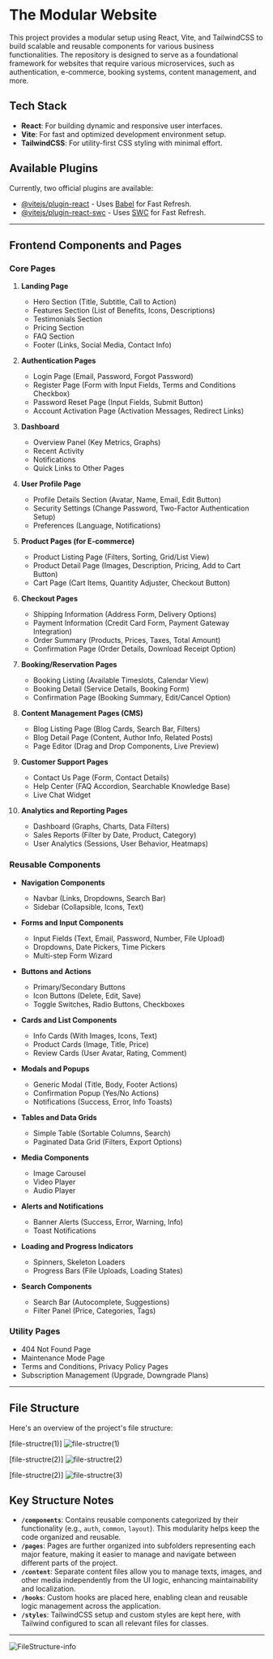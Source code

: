 # The Modular Website

This project provides a modular setup using React, Vite, and TailwindCSS to build scalable and reusable components for various business functionalities. The repository is designed to serve as a foundational framework for websites that require various microservices, such as authentication, e-commerce, booking systems, content management, and more.

## Tech Stack

- **React**: For building dynamic and responsive user interfaces.
- **Vite**: For fast and optimized development environment setup.
- **TailwindCSS**: For utility-first CSS styling with minimal effort.

## Available Plugins

Currently, two official plugins are available:

- [@vitejs/plugin-react](https://github.com/vitejs/vite-plugin-react/blob/main/packages/plugin-react/README.md) - Uses [Babel](https://babeljs.io/) for Fast Refresh.
- [@vitejs/plugin-react-swc](https://github.com/vitejs/vite-plugin-react-swc) - Uses [SWC](https://swc.rs/) for Fast Refresh.

---

## Frontend Components and Pages

### **Core Pages**

1. **Landing Page**
   - Hero Section (Title, Subtitle, Call to Action)
   - Features Section (List of Benefits, Icons, Descriptions)
   - Testimonials Section
   - Pricing Section
   - FAQ Section
   - Footer (Links, Social Media, Contact Info)

2. **Authentication Pages**
   - Login Page (Email, Password, Forgot Password)
   - Register Page (Form with Input Fields, Terms and Conditions Checkbox)
   - Password Reset Page (Input Fields, Submit Button)
   - Account Activation Page (Activation Messages, Redirect Links)

3. **Dashboard**
   - Overview Panel (Key Metrics, Graphs)
   - Recent Activity
   - Notifications
   - Quick Links to Other Pages

4. **User Profile Page**
   - Profile Details Section (Avatar, Name, Email, Edit Button)
   - Security Settings (Change Password, Two-Factor Authentication Setup)
   - Preferences (Language, Notifications)

5. **Product Pages (for E-commerce)**
   - Product Listing Page (Filters, Sorting, Grid/List View)
   - Product Detail Page (Images, Description, Pricing, Add to Cart Button)
   - Cart Page (Cart Items, Quantity Adjuster, Checkout Button)

6. **Checkout Pages**
   - Shipping Information (Address Form, Delivery Options)
   - Payment Information (Credit Card Form, Payment Gateway Integration)
   - Order Summary (Products, Prices, Taxes, Total Amount)
   - Confirmation Page (Order Details, Download Receipt Option)

7. **Booking/Reservation Pages**
   - Booking Listing (Available Timeslots, Calendar View)
   - Booking Detail (Service Details, Booking Form)
   - Confirmation Page (Booking Summary, Edit/Cancel Option)

8. **Content Management Pages (CMS)**
   - Blog Listing Page (Blog Cards, Search Bar, Filters)
   - Blog Detail Page (Content, Author Info, Related Posts)
   - Page Editor (Drag and Drop Components, Live Preview)

9. **Customer Support Pages**
   - Contact Us Page (Form, Contact Details)
   - Help Center (FAQ Accordion, Searchable Knowledge Base)
   - Live Chat Widget

10. **Analytics and Reporting Pages**
    - Dashboard (Graphs, Charts, Data Filters)
    - Sales Reports (Filter by Date, Product, Category)
    - User Analytics (Sessions, User Behavior, Heatmaps)

### **Reusable Components**

- **Navigation Components**
  - Navbar (Links, Dropdowns, Search Bar)
  - Sidebar (Collapsible, Icons, Text)

- **Forms and Input Components**
  - Input Fields (Text, Email, Password, Number, File Upload)
  - Dropdowns, Date Pickers, Time Pickers
  - Multi-step Form Wizard

- **Buttons and Actions**
  - Primary/Secondary Buttons
  - Icon Buttons (Delete, Edit, Save)
  - Toggle Switches, Radio Buttons, Checkboxes

- **Cards and List Components**
  - Info Cards (With Images, Icons, Text)
  - Product Cards (Image, Title, Price)
  - Review Cards (User Avatar, Rating, Comment)

- **Modals and Popups**
  - Generic Modal (Title, Body, Footer Actions)
  - Confirmation Popup (Yes/No Actions)
  - Notifications (Success, Error, Info Toasts)

- **Tables and Data Grids**
  - Simple Table (Sortable Columns, Search)
  - Paginated Data Grid (Filters, Export Options)

- **Media Components**
  - Image Carousel
  - Video Player
  - Audio Player

- **Alerts and Notifications**
  - Banner Alerts (Success, Error, Warning, Info)
  - Toast Notifications

- **Loading and Progress Indicators**
  - Spinners, Skeleton Loaders
  - Progress Bars (File Uploads, Loading States)

- **Search Components**
  - Search Bar (Autocomplete, Suggestions)
  - Filter Panel (Price, Categories, Tags)

### **Utility Pages**

- 404 Not Found Page
- Maintenance Mode Page
- Terms and Conditions, Privacy Policy Pages
- Subscription Management (Upgrade, Downgrade Plans)

---

## File Structure

Here's an overview of the project's file structure:


[file-structre(1)]
![file-structre(1)](https://github.com/user-attachments/assets/22aa7ca8-037e-4bd9-a3ef-3c30bdf7bf68)

[file-structre(2)]
![file-structre(2)](https://github.com/user-attachments/assets/98f3a65e-a850-45d5-bc30-c38ba458f467)

[file-structre(2)]
![file-structre(3)](https://github.com/user-attachments/assets/335200b6-5549-44e8-92e8-79f36b1471ff)



## Key Structure Notes

- **`/components`**: Contains reusable components categorized by their functionality (e.g., `auth`, `common`, `layout`). This modularity helps keep the code organized and reusable.
- **`/pages`**: Pages are further organized into subfolders representing each major feature, making it easier to manage and navigate between different parts of the project.
- **`/content`**: Separate content files allow you to manage texts, images, and other media independently from the UI logic, enhancing maintainability and localization.
- **`/hooks`**: Custom hooks are placed here, enabling clean and reusable logic management across the application.
- **`/styles`**: TailwindCSS setup and custom styles are kept here, with Tailwind configured to scan all relevant files for classes.

---


![FileStructure-info](https://github.com/user-attachments/assets/edd7ab1f-418a-40df-849c-e3cb7b08ac52)

